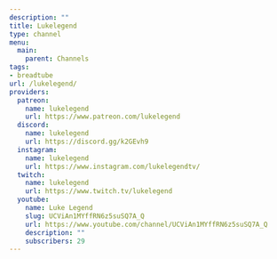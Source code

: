 ```yaml
---
description: ""
title: Lukelegend
type: channel
menu:
  main:
    parent: Channels
tags:
- breadtube
url: /lukelegend/
providers:
  patreon:
    name: lukelegend
    url: https://www.patreon.com/lukelegend
  discord:
    name: lukelegend
    url: https://discord.gg/k2GEvh9
  instagram:
    name: lukelegend
    url: https://www.instagram.com/lukelegendtv/
  twitch:
    name: lukelegend
    url: https://www.twitch.tv/lukelegend
  youtube:
    name: Luke Legend
    slug: UCViAn1MYffRN6z5suSQ7A_Q
    url: https://www.youtube.com/channel/UCViAn1MYffRN6z5suSQ7A_Q
    description: ""
    subscribers: 29
---
```

